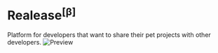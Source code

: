 # Realease<sup>[β]</sup>
Platform for developers that want to share their pet projects with other developers.
![Preview](https://github.com/Adionixitt/Release/assets/113976836/2f41637c-232b-4fb5-a589-71cda469c0b0)
